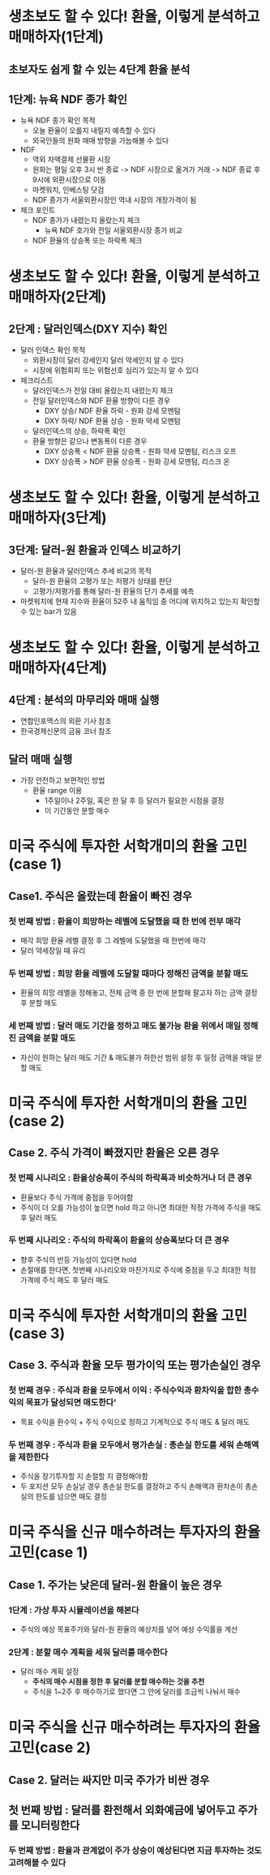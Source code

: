 # 생초보도 할 수 있다! 환율, 이렇게 분석하고 매매하자(1단계)
## 초보자도 쉽게 할 수 있는 4단계 환율 분석
## 1단계: 뉴욕 NDF 종가 확인
- 뉴욕 NDF 종가 확인 목적
	- 오늘 환율이 오를지 내릴지 예측할 수 있다
	- 외국인들의 원화 매매 방향을 가늠해볼 수 있다
- NDF
	- 역외 차액결제 선물환 시장
	- 원화는 평일 오후 3시 반 종료 -> NDF 시장으로 옮겨가 거래 -> NDF 종료 후 9시에 외환시장으로 이동
	- 마켓워치, 인베스팅 닷검 
	- NDF 종가가 서울외환시장인 역내 시장의 개장가격이 됨
- 체크 포인트
	- NDF 종가가 내렸는지 올랐는지 체크
		- 뉴욕 NDF 호가와 전일 서울외환시장 종가 비교
	- NDF 환율의 상승폭 또는 하락폭 체크

# 생초보도 할 수 있다! 환율, 이렇게 분석하고 매매하자(2단계)
## 2단계 : 달러인덱스(DXY 지수) 확인
- 달러 인덱스 확인 목적
	- 외환시장이 달러 강세인지 달러 약세인지 알 수 있다
	- 시장에 위험회피 또는 위험선호 심리가 있는지 알 수 있다
- 체크리스트
	- 달러인덱스가 전일 대비 올랐는지 내렸는지 체크
	- 전일 달러인덱스와 NDF 환율 방향이 다른 경우
		- DXY 상승/ NDF 환율 하락 - 원화 강세 모멘텀
		- DXY 하락/ NDF 환율 상승 - 원화 약세 모멘텀
	- 달러인덱스의 상승, 하락폭 확인
	- 환율 방향은 같으나 변동폭이 다른 경우
		- DXY 상승폭 < NDF 환율 상승폭 - 원화 약세 모멘텀, 리스크 오프
		- DXY 상승폭 > NDF 환율 상승폭 - 원화 강세 모멘텀, 리스크 온
# 생초보도 할 수 있다! 환율, 이렇게 분석하고 매매하자(3단계) 
## 3단계: 달러-원 환율과 인덱스 비교하기
- 달러-원 환율과 달러인덱스 추세 비교의 목적
	- 달러-원 환율의 고평가 또는 저평가 상태를 판단
	- 고평가/저평가를 통해 달러-원 환율의 단기 추세를 예측
- 마켓워치에 현재 지수와 환율이 52주 내 움직임 중 어디에 위치하고 있는지 확인할 수 있는 bar가 있음

# 생초보도 할 수 있다! 환율, 이렇게 분석하고 매매하자(4단계) 
## 4단계 : 분석의 마무리와 매매 실행
- 연합인포맥스의 외환 기사 참조
- 한국경제신문의 금융 코너 참조
## 달러 매매 실행
- 가장 안전하고 보편적인 방법
	- 환율 range 이용
		- 1주일이나 2주일, 혹은 한 달 후 등 달러가 필요한 시점을 결정
		- 이 기간동안 분할 매수
# 미국 주식에 투자한 서학개미의 환율 고민(case 1)
## Case1. 주식은 올랐는데 환율이 빠진 경우
### 첫 번째 방법 : 환율이 희망하는 레벨에 도달했을 때 한 번에 전부 매각
- 매각 희망 환율 레벨 결정 후 그 레벨에 도달했을 때 한번에 매각
- 달러 약세장일 때 유리
### 두 번째 방법 : 희망 환율 레벨에 도달할 때마다 정해진 금액을 분할 매도
- 환율의 희망 레벨을 정해놓고, 전체 금액 중 한 번에 분할해 팔고자 하는 금액 결정 후 분할 매도

### 세 번째 방법 : 달러 매도 기간을 정하고 매도 불가능 환율 위에서 매일 정해진 금액을 분할 매도
- 자신이 원하는 달러 매도 기간 & 매도불가 하한선 범위 설정 후 일정 금액을 매일 분할 매도

# 미국 주식에 투자한 서학개미의 환율 고민(case 2)
## Case 2. 주식 가격이 빠졌지만 환율은 오른 경우
### 첫 번째 시나리오 : 환율상승폭이 주식의 하락폭과 비슷하거나 더 큰 경우
- 환율보다 주식 가격에 중점을 두어야함
- 주식이 더 오를 가능성이 높으면 hold 하고 아니면 최대한 적정 가격에 주식을 매도 후 달러 매도

### 두 번째 시나리오 : 주식의 하락폭이 환율의 상승폭보다 더 큰 경우
- 향후 주식의 반등 가능성이 있다면 hold
- 손절매를 한다면, 첫번째 시나리오와 마찬가지로 주식에 중점을 두고 최대한 적정 가격에 주식 매도 후 달러 매도

# 미국 주식에 투자한 서학개미의 환율 고민(case 3)
## Case 3. 주식과 환율 모두 평가이익 또는 평가손실인 경우
### 첫 번째 경우 : 주식과 환율 모두에서 이익 : 주식수익과 환차익을 합한 총수익의 목표가 달성되면 매도한다'
- 목표 수익을 환수익 + 주식 수익으로 정하고 기계적으로 주식 매도 & 달러 매도
### 두 번째 경우 : 주식과 환율 모두에서 평가손실 : 총손실 한도를 세워 손해액을 제한한다
- 주식을 장기투자할 지 손절할 지 결정해야함
- 두 포지션 모두 손실날 경우 총손실 한도를 결정하고 주식 손해액과 환차손이 총손실의 한도를 넘으면 매도 결정

# 미국 주식을 신규 매수하려는 투자자의 환율 고민(case 1)
## Case 1. 주가는 낮은데 달러-원 환율이 높은 경우
### 1단계 : 가상 투자 시뮬레이션을 해본다
- 주식의 예상 목표주가와 달러-원 환율의 예상치를 넣어 예상 수익률을 계산
### 2단계 : 분할 매수 계획을 세워 달러를 매수한다
- 달러 매수 계획 설정
	- **주식의 매수 시점을 정한 후 달러를 분할 매수하는 것을 추천**
	- 주식을 1~2주 후 매수하기로 했다면 그 안에 달러를 조금씩 나눠서 매수
# 미국 주식을 신규 매수하려는 투자자의 환율 고민(case 2)
## Case 2. 달러는 싸지만 미국 주가가 비싼 경우

## 첫 번째 방법 : 달러를 환전해서 외화예금에 넣어두고 주가를 모니터링한다
### 두 번째 방법 : 환율과 관계없이 주가 상승이 예상된다면 지금 투자하는 것도 고려해볼 수 있다


